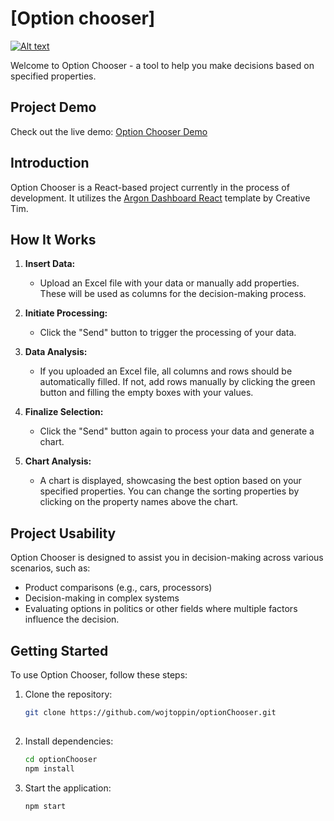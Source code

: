 # [Option chooser]

[![Alt text](https://img.youtube.com/vi/xocutY34b50/maxresdefault.jpg)](https://www.youtube.com/watch?v=xocutY34b50&autoplay=1)

Welcome to Option Chooser - a tool to help you make decisions based on specified properties.

## Project Demo

Check out the live demo: [Option Chooser Demo](https://wojtoppin.github.io/optionChooser)

## Introduction

Option Chooser is a React-based project currently in the process of development. It utilizes the [Argon Dashboard React](https://www.creative-tim.com/product/argon-dashboard-react?ref=adr-github-readme) template by Creative Tim.

## How It Works

1. **Insert Data:**
   - Upload an Excel file with your data or manually add properties. These will be used as columns for the decision-making process.

2. **Initiate Processing:**
   - Click the "Send" button to trigger the processing of your data.

3. **Data Analysis:**
   - If you uploaded an Excel file, all columns and rows should be automatically filled. If not, add rows manually by clicking the green button and filling the empty boxes with your values.

4. **Finalize Selection:**
   - Click the "Send" button again to process your data and generate a chart.

5. **Chart Analysis:**
   - A chart is displayed, showcasing the best option based on your specified properties. You can change the sorting properties by clicking on the property names above the chart.

## Project Usability

Option Chooser is designed to assist you in decision-making across various scenarios, such as:
- Product comparisons (e.g., cars, processors)
- Decision-making in complex systems
- Evaluating options in politics or other fields where multiple factors influence the decision.

## Getting Started

To use Option Chooser, follow these steps:

1. Clone the repository:

   ```bash
   git clone https://github.com/wojtoppin/optionChooser.git
    
2. Install dependencies:

   ```bash
   cd optionChooser
   npm install
3. Start the application:

   ```bash
   npm start
